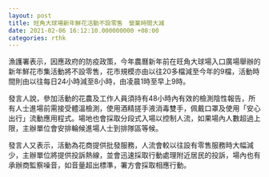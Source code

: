 ```yaml
---
layout: post
title: 旺角大球場新年鮮花活動不設零售　營業時間大減
date: 2021-02-06 16:12:10.000000000 +08:00
categories: rthk
---
```


漁護署表示，因應政府的防疫政策，今年農曆新年前在旺角大球場入口廣場舉辦的新年鮮花市集活動將不設零售，花市規模亦由以往20多檔減至今年的9檔，活動時間則由以往每日24小時減至8小時，由凌晨1時至早上9時。

發言人說，參加活動的花農及工作人員須持有48小時內有效的檢測陰性報告，所有人士進場前需接受體溫檢測，使用酒精搓手液消毒雙手，佩戴口罩及使用「安心出行」流動應用程式。場地也會採取分段式入場以控制人流，如果場內人數超過上限，主辦單位會安排輪候進場人士到排隊區等候。

發言人又表示，活動為花商提供批發服務，人流會較以往設有零售服務時大幅減少，主辦單位將提供投訴熱線，並會迅速採取行動處理附近居民的投訴，場內也有承辦商監察噪音，如音量超出標準，署方會採取相應行動。

